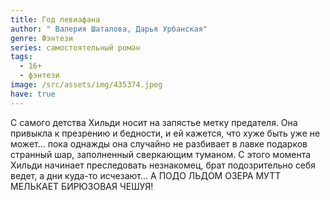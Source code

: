 ```yaml
---
title: Год левиафана
author: " Валерия Шаталова, Дарья Урбанская"
genre: Фэнтези
series: самостоятельный роман
tags:
  - 16+
  - фэнтези
image: /src/assets/img/435374.jpeg
have: true
---
```

С самого детства Хильди носит на запястье метку предателя. Она привыкла к презрению и бедности, и ей кажется, что хуже быть уже не может... пока однажды она случайно не разбивает в лавке подарков странный шар, заполненный сверкающим туманом. С этого момента Хильди начинает преследовать незнакомец, брат подозрительно себя ведет, а дни куда-то исчезают... А ПОДО ЛЬДОМ ОЗЕРА МУТТ МЕЛЬКАЕТ БИРЮЗОВАЯ ЧЕШУЯ!
